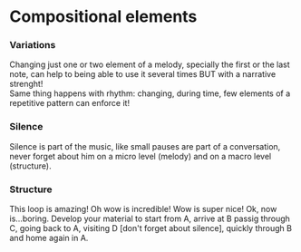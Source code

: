 # Compositional elements

### Variations

Changing just one or two element of a melody, specially the first or the last note, can help to being able to use it several times BUT with a narrative strenght!  
Same thing happens with rhythm: changing, during time, few elements of a repetitive pattern can enforce it!

### Silence

Silence is part of the music, like small pauses are part of a conversation, never forget about him on a micro level \(melody\) and on a macro level \(structure\).

### Structure

This loop is amazing! Oh wow is incredible! Wow is super nice! Ok, now is...boring. Develop your material to start from A, arrive at B passig through C, going back to A, visiting D \[don't forget about silence\], quickly through B and home again in A.

